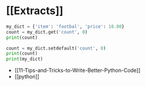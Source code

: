 # [[Extracts]]

```python
my_dict = {'item': 'footbal', 'price': 10.00}
count = my_dict.get('count', 0)
print(count)

count = my_dict.setdefault('count', 0)
print(count)
print(my_dict)
```

- [[11-Tips-and-Tricks-to-Write-Better-Python-Code]]
- [[python]]
